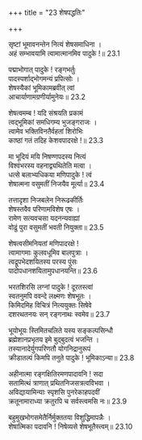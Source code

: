 +++
title = "23 शेषपद्धतिः"

+++


सृष्टां भूमावनन्तेन नित्यं शेषसमाधिना ।  
अहं सम्भावयामि त्वामात्मानमिव पादुके !॥ 23.1

पद्माभोगात् पादुके ! रङ्गभर्तुः  
पादस्पर्शाद्भोगमन्यं प्रपित्सोः ।  
शेषस्यैकां भूमिकामब्रवीत् त्वां  
आचार्याणामग्रणीर्यामुनेयः॥ 23.2

शेषत्वमम्ब ! यदि संश्रयति प्रकामं  
त्वद्भूमिकां समधिगम्य भुजङ्गराजः ।  
त्वामेव भक्तिविनतैर्वहतां शिरोभिः  
काष्ठां गतं तदिह केशवपादरक्षे !॥ 23.3

मा भूदियं मयि निषण्णपदस्य नित्यं  
विश्वंभरस्य वहनाद्व्यथितेति मत्वा ।  
धत्से बलाभ्यधिकया मणिपादुके ! त्वं  
शेषात्मना वसुमतीं निजयैव मूर्त्या॥ 23.4

तत्तादृशा निजबलेन निरूढकीर्तिः  
शेषस्तवैव परिणामविशेष एषः ।  
रामेण सत्यवचसा यदनन्यवाह्यां  
वोढुं पुरा वसुमतीं भवती नियुक्ता॥ 23.5

शेषत्वसीमनियतां मणिपादरक्षे !  
त्वामागमाः कुलवधूमिव बालपुत्राः ।  
त्वद्रूपभेदशयितस्य परस्य पुंसः  
पादोपधानशयितामुपधानयन्ति॥ 23.6

भरतशिरसि लग्नां पादुके ! दूरतस्त्वां  
स्वतनुमपि ववन्दे लक्ष्मणः शेषभूतः ।  
किमिदमिह विचित्रं नित्ययुक्तः सिषेवे  
दशरथतनयः सन् रङ्गनाथः स्वमेव॥ 23.7

भूयोभूयः स्तिमितचलिते यस्य सङ्कल्पसिन्धौ  
ब्रह्मेशानप्रभृतय इमे बुद्बुदत्वं भजन्ति ।  
तस्यानादेर्युगपरिणतौ योगनिद्रानुरूपं  
क्रीडातल्पं किमपि तनुते पादुके ! भूमिकाऽन्या॥ 23.8

अहीनात्मा रङ्गक्षितिरमणपादावनि ! सदा  
सतामित्थं त्राणात् प्रथितनिजसत्रत्वविभवा ।  
अविद्यायामिन्याः स्पृशसि पुनरेकाहपदवीं  
क्रतूनामाराध्या क्रतुरपि च सर्वस्त्वमसि नः॥ 23.9

बहुमुखभोगसमेतैर्निर्मुक्ततया विशुद्धिमापन्नैः ।  
शेषात्मिका पदावनि ! निषेव्यसे शेषभूतैस्त्वम्॥ 23.10


